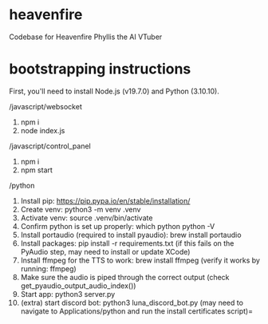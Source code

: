 # heavenfire
Codebase for Heavenfire Phyllis the AI VTuber

# bootstrapping instructions
First, you'll need to install Node.js (v19.7.0) and Python (3.10.10).

/javascript/websocket
1. npm i
2. node index.js

/javascript/control_panel
1. npm i
2. npm start

/python
1. Install pip: https://pip.pypa.io/en/stable/installation/
2. Create venv: python3 -m venv .venv
3. Activate venv: source .venv/bin/activate
4. Confirm python is set up properly:
which python
python -V
5. Install portaudio (required to install pyaudio): brew install portaudio
6. Install packages: pip install -r requirements.txt (if this fails on the PyAudio step, may need to install or update XCode)
7. Install ffmpeg for the TTS to work: brew install ffmpeg (verify it works by running: ffmpeg)
8. Make sure the audio is piped through the correct output (check get_pyaudio_output_audio_index())
9. Start app: python3 server.py
10. (extra) start discord bot: python3 luna_discord_bot.py (may need to navigate to Applications/python and run the install certificates script)=
